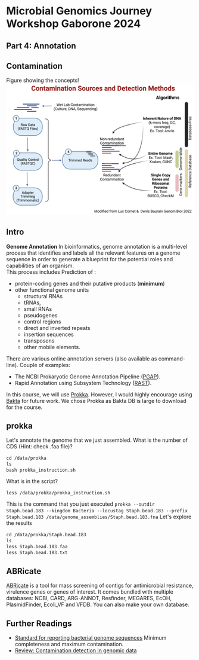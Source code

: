 # Microbial Genomics Journey Workshop Gaborone 2024
## Part 4: Annotation

## Contamination
Figure showing the concepts!
![Quality](Quality_Check.jpg)

## Intro

**Genome Annotation**
In bioinformatics, genome annotation is a multi-level process that identifies and labels all the relevant features on a genome sequence in order to generate a blueprint for the potential roles and capabilities of an organism.<br/>
This process includes Prediction of :
* protein-coding genes and their putative products (**minimum**)
* other functional genome units
  * structural RNAs
  * tRNAs,
  * small RNAs
  * pseudogenes
  * control regions
  * direct and inverted repeats
  * insertion sequences
  * transposons
  * other mobile elements.

There are various online annotation servers (also available as command-line). Couple of examples:
* The NCBI Prokaryotic Genome Annotation Pipeline ([PGAP](https://www.ncbi.nlm.nih.gov/genome/annotation_prok/)).
* Rapid Annotation using Subsystem Technology ([RAST](https://rast.nmpdr.org/)).

In this course, we will use [Prokka](https://github.com/tseemann/prokka). However, I would highly encourage using [Bakta](https://github.com/oschwengers/bakta) for future work. We chose Prokka as Bakta DB is large to download for the course.

## prokka
Let's annotate the genome that we just assembled. What is the number of CDS (Hint: check .faa file)?
```
cd /data/prokka
ls
bash prokka_instruction.sh
```
What is in the script?
```
less /data/prokka/prokka_instruction.sh
```
This is the command that you just executed
`prokka --outdir Staph.bead.183 --kingdom Bacteria --locustag Staph.bead.183 --prefix Staph.bead.183 /data/genome_assemblies/Staph.bead.183.fna`
Let's explore the results
```
cd /data/prokka/Staph.bead.183
ls
less Staph.bead.183.faa
less Staph.bead.183.txt
```
## ABRicate
[ABRicate](https://github.com/tseemann/abricate) is a tool for mass screening of contigs for antimicrobial resistance, virulence genes or genes of interest. It comes bundled with multiple databases: NCBI, CARD, ARG-ANNOT, Resfinder, MEGARES, EcOH, PlasmidFinder, Ecoli_VF and VFDB. You can also make your own database.

## Further Readings
* [Standard for reporting bacterial genome sequences](https://www.nature.com/articles/nbt.3893) Minimum completeness and maximum contamination.
* [Review: Contamination detection in genomic data](https://genomebiology.biomedcentral.com/articles/10.1186/s13059-022-02619-9)
